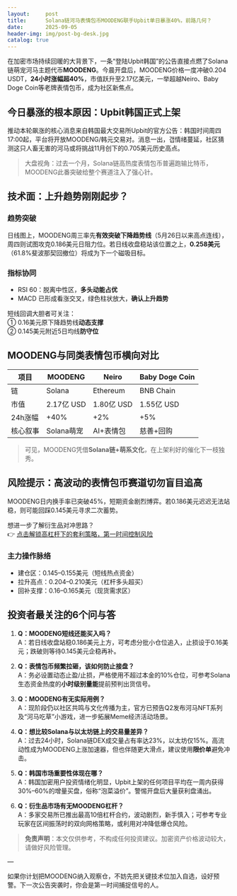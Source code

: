 ```yaml
---
layout:     post
title:      Solana链河马表情包币MOODENG联手Upbit单日暴涨40%，前路几何？
date:       2025-09-05
header-img: img/post-bg-desk.jpg
catalog: true
---
```


在加密市场持续回暖的大背景下，一条“登陆Upbit韩国”的公告直接点燃了Solana链萌宠河马主题代币**MOODENG**。今晨开盘后，MOODENG价格一度冲破0.204 USDT，**24小时涨幅超40%**，市值跃升至2.17亿美元，一举超越Neiro、Baby Doge Coin等老牌表情包币，成为社区新焦点。

## 今日暴涨的根本原因：Upbit韩国正式上架

推动本轮飙涨的核心消息来自韩国最大交易所Upbit的官方公告：韩国时间周四17:00起，平台将开放MOODENG/韩元交易对。消息一出，갭情绪蔓延，社区猜测这只人畜无害的河马或将挑战11月创下的0.705美元历史高点。

> 大盘视角：过去一个月，Solana链高热度表情包币普遍跑输比特币，MOODENG此番突破给整个赛道注入了强心针。

## 技术面：上升趋势刚刚起步？

### 趋势突破
日线图上，MOODENG周三率先**有效突破下降趋势线**（5月26日以来高点连线），周四则试图攻克0.186美元日阻力位。若日线收盘稳站该位置之上，**0.258美元**（61.8%斐波那契回撤位）将成为下一个磁吸目标。

### 指标协同
- RSI 60：脱离中性区，**多头动能占优**
- MACD 已形成看涨交叉，绿色柱状放大，**确认上升趋势**

短线回调大胆者可关注：  
① 0.16美元原下降趋势线**动态支撑**  
② 0.145美元附近5日均线**防守位**

## MOODENG与同类表情包币横向对比

| 项目         | MOODENG      | Neiro        | Baby Doge Coin |
|--------------|--------------|--------------|----------------|
| 链           | Solana       | Ethereum     | BNB Chain      |
| 市值         | 2.17亿 USD   | 1.80亿 USD   | 1.55亿 USD     |
| 24h涨幅       | +40%         | +2%          | +5%            |
| 核心叙事     | Solana萌宠   | AI+表情包     | 慈善+回购      |

> 可见，MOODENG凭借**Solana链+萌系文化**，在上架利好的催化下一枝独秀。

## 风险提示：高波动的表情包币赛道切勿盲目追高

MOODENG日内换手率已突破45%，短期资金剧烈博弈。若0.186美元迟迟无法站稳，则可能回踩0.145美元寻求二次蓄势。

想进一步了解衍生品对冲思路？   
👉 [点击解锁高杠杆下的套利策略，第一时间控制风险](https://okxdog.com/)

### 主力操作脉络
- 建仓区：0.145–0.155美元（短线热点资金）
- 拉升高点：0.204–0.210美元（杠杆多头超买）
- 回补支撑：0.16–0.165美元（现货需求区）

## 投资者最关注的6个问与答

1. **Q：MOODENG短线还能买入吗？**  
A：若日线收盘站稳0.186美元上方，可考虑分批小仓位追入，止损设于0.16美元；跌破则等待0.145美元企稳再补。

2. **Q：表情包币频繁拉砸，该如何防止接盘？**  
A：务必设置动态止盈/止损，严格使用不超过本金的10%仓位，可参考Solana生态资金热度的**小时级别量能**提前预判出货信号。

3. **Q：MOODENG有无实际用例？**  
A：现阶段仍以社区共鸣与文化传播为主，官方已预告Q2发布河马NFT系列及“河马吃草”小游戏，进一步拓展Meme经济活动场景。

4. **Q：想比较Solana与以太坊链上的交易量差异？**  
A：过去24小时，Solana链DEX成交量占有率达23%，以太坊仅15%。高流动性成为MOODENG上涨加速器，但也伴随更大滑点，建议使用**限价单**避免冲击。

5. **Q：韩国市场重要性体现在哪？**  
A：韩国加密用户投资情绪化明显，Upbit上架的任何项目平均在一周内获得30%–60%的增量买盘，俗称“泡菜溢价”。警惕开盘后大量获利盘涌出。

6. **Q：衍生品市场有无MOODENG杠杆？**  
A：多家交易所已推出最高10倍杠杆合约，波动剧烈，新手慎入；可参考专业玩家在区间振荡时的双向网格策略，或利用对冲降低爆仓风险。

> **免责声明**：本文仅供参考，不构成任何投资建议。加密资产价格波动较大，请做好风险管理。

—

如果你计划把MOODENG纳入观察仓，不妨先把关键技术位加入自选，设好预警。下一次公告突袭时，你会是第一时间捕捉信号的人。